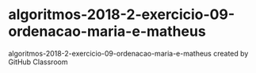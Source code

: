 # algoritmos-2018-2-exercicio-09-ordenacao-maria-e-matheus
algoritmos-2018-2-exercicio-09-ordenacao-maria-e-matheus created by GitHub Classroom
